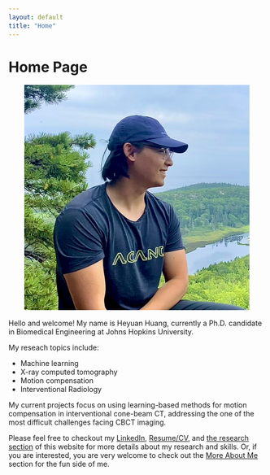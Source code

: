 ```yaml
---
layout: default
title: "Home"
---
```




# Home Page

<p align='center'>
  <img src="pictures/me.jpeg" alt="A photo of me" title="Heyuan" style="zoom:50%;">
</p>




Hello and welcome! My name is Heyuan Huang, currently a Ph.D. candidate in Biomedical Engineering at Johns Hopkins University. 

My reseach topics include:

* Machine learning 
* X-ray computed tomography
* Motion compensation
* Interventional Radiology

My current projects focus on using learning-based methods for motion compensation in interventional cone-beam CT, addressing the one of the most difficult challenges facing CBCT imaging.

Please feel free to checkout my [LinkedIn](www.linkedin.com/in/heyuan-huang-87374b129), [Resume/CV](HeyuanHuangResume.pdf), and [the research section](research.md) of this website for more details about my research and skills. Or, if you are interested, you are very welcome to check out the [More About Me](aboutMe.md) section for the fun side of me.